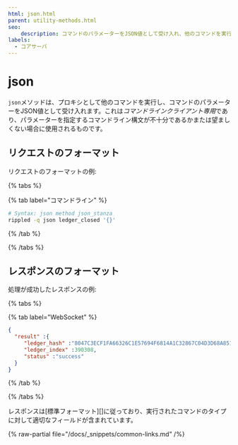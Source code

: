 ```yaml
---
html: json.html
parent: utility-methods.html
seo:
    description: コマンドのパラメーターをJSON値として受け入れ、他のコマンドを実行します。
labels:
  - コアサーバ
---
```

# json

`json`メソッドは、プロキシとして他のコマンドを実行し、コマンドのパラメーターをJSON値として受け入れます。これは*コマンドラインクライアント専用*であり、パラメーターを指定するコマンドライン構文が不十分であるかまたは望ましくない場合に使用されるものです。

## リクエストのフォーマット
リクエストのフォーマットの例:

{% tabs %}

{% tab label="コマンドライン" %}
```sh
# Syntax: json method json_stanza
rippled -q json ledger_closed '{}'
```
{% /tab %}

{% /tabs %}

## レスポンスのフォーマット

処理が成功したレスポンスの例:

{% tabs %}

{% tab label="WebSocket" %}
```json
{
  "result" :{
     "ledger_hash" :"8047C3ECF1FA66326C1E57694F6814A1C32867C04D3D68A851367EE2F89BBEF3",
     "ledger_index" :390308,
     "status" :"success"
  }
}
```
{% /tab %}

{% /tabs %}

レスポンスは[標準フォーマット][]に従っており、実行されたコマンドのタイプに対して適切なフィールドが含まれています。

{% raw-partial file="/docs/_snippets/common-links.md" /%}
